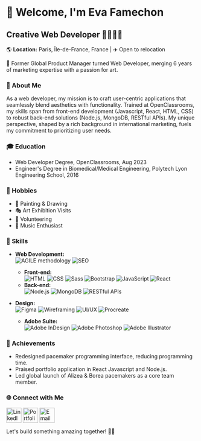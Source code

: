 
# 🤗 Welcome, I'm Eva Famechon

## Creative Web Developer 👩🏽‍💻🎨 
🌎 **Location:** Paris, Île-de-France, France | ✈️ Open to relocation

🎨 Former Global Product Manager turned Web Developer, merging 6 years of marketing expertise with a passion for art.

### 🚀 About Me
As a web developer, my mission is to craft user-centric applications that seamlessly blend aesthetics with functionality. Trained at OpenClassrooms, my skills span from front-end development (Javascript, React, HTML, CSS) to robust back-end solutions (Node.js, MongoDB, RESTful APIs). My unique perspective, shaped by a rich background in international marketing, fuels my commitment to prioritizing user needs.

### 🎓 Education
- Web Developer Degree, OpenClassrooms, Aug 2023
- Engineer's Degree in Biomedical/Medical Engineering, Polytech Lyon Engineering School, 2016
  
### 🎨 Hobbies
- 🎨 Painting & Drawing
- 🎭 Art Exhibition Visits
- 🤝 Volunteering
- 🎵 Music Enthusiast

### 🔧 Skills
- **Web Development:**
    <br>
  ![AGILE methodology](https://img.shields.io/badge/AGILE-54B0BD?style=for-the-badge)
  ![SEO](https://img.shields.io/badge/SEO-47A248?style=for-the-badge)
  - **Front-end:**
     <br>
  ![HTML](https://img.shields.io/badge/HTML5-E34F26?style=for-the-badge&logo=html5&logoColor=white)
  ![CSS](https://img.shields.io/badge/CSS3-1572B6?style=for-the-badge&logo=css3&logoColor=white)
  ![Sass](https://img.shields.io/badge/Sass-CC6699?style=for-the-badge&logo=sass&logoColor=white)
  ![Bootstrap](https://img.shields.io/badge/Bootstrap-563D7C?style=for-the-badge&logo=bootstrap&logoColor=white)
  ![JavaScript](https://img.shields.io/badge/JavaScript-F7DF1E?style=for-the-badge&logo=javascript&logoColor=black)
  ![React](https://img.shields.io/badge/React-61DAFB?style=for-the-badge&logo=react&logoColor=black)
  - **Back-end:**
      <br>
  ![Node.js](https://img.shields.io/badge/Node.js-43853D?style=for-the-badge&logo=node.js&logoColor=white)
  ![MongoDB](https://img.shields.io/badge/MongoDB-47A248?style=for-the-badge&logo=mongodb&logoColor=white)
  ![RESTful APIs](https://img.shields.io/badge/RESTful_APIs-005571?style=for-the-badge)
  
- **Design:**
    <br>
  ![Figma](https://img.shields.io/badge/Figma-F24E1E?style=for-the-badge&logo=figma&logoColor=white)
  ![Wireframing](https://img.shields.io/badge/Wireframing-000000?style=for-the-badge)
  ![UI/UX](https://img.shields.io/badge/UI%2FUX-4E44DB?style=for-the-badge)
  ![Procreate](https://img.shields.io/badge/Procreate-FFDDA1?style=for-the-badge)
    - **Adobe Suite:**
      <br>
  ![Adobe InDesign](https://img.shields.io/badge/Adobe_InDesign-FF3366?style=for-the-badge&logo=adobeindesign&logoColor=white)
  ![Adobe Photoshop](https://img.shields.io/badge/Adobe_Photoshop-31A8FF?style=for-the-badge&logo=adobephotoshop&logoColor=white)
  ![Adobe Illustrator](https://img.shields.io/badge/Adobe_Illustrator-FF9A00?style=for-the-badge&logo=adobeillustrator&logoColor=white)

### 🌟 Achievements
- Redesigned pacemaker programming interface, reducing programming time.
- Praised portfolio application in React Javascript and Node.js.
- Led global launch of Alizea & Borea pacemakers as a core team member.

### 🌐 Connect with Me
<p align="left">
  <a href="https://www.linkedin.com/in/eva-famechon/" target="blank"><img align="center" src="https://img.icons8.com/color/48/000000/linkedin.png" alt="LinkedIn" height="40" width="40" /></a>
  <a href="https://evafamechon.com" target="blank"><img align="center" src="https://img.icons8.com/color/48/000000/portfolio.png" alt="Portfolio" height="40" width="40" /></a>
  <a href="mailto:eva.famechon@outlook.com" target="blank"><img align="center" src="https://img.icons8.com/color/48/000000/email.png" alt="Email" height="40" width="40" /></a>
</p>

Let's build something amazing together! 🚀✨
